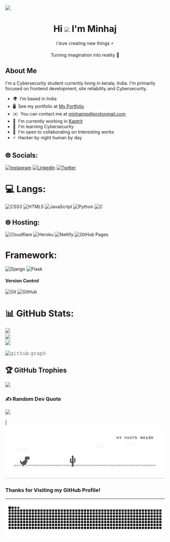 ![](https://readme-typing-svg.herokuapp.com/?size=30&color=76ab97&center=true&vCenter=true&lines=>sudosu$~root)
<h1 align="center"> Hi <img src="https://user-images.githubusercontent.com/18350557/176309783-0785949b-9127-417c-8b55-ab5a4333674e.gif" /> I'm Minhaj </br> 
</h1>
</h1>
<p align="center">I love creating new things ⚡</p>
<p align="center">Turning imagination into reality 🚀</p>


About Me
-------

I'm a Cybersecurity student currently living in kerala, India. I'm primarily focused on frontend development, site reliability and Cybersecurity.

* 🌍  I'm based in India
* 🖥️  See my portfolio at [My Portfolio](http://keagtorb.github.io/profile11/)
* ✉️  You can contact me at [minhajmp@protonmail.com](mailto:minhajmp@protonmail.com )
* 🚀  I'm currently working in [Kaptrit](http://kaptrit.com)
* 🧠  I'm learning Cybersecurity
* 🤝  I'm open to collaborating on Interesting works
* ⚡  Hacker by night human by day

## 🌐 Socials:
[![Instagram](https://img.shields.io/badge/Instagram-%23E4405F.svg?logo=Instagram&logoColor=white)](https://instagram.com/minhaaajjj) [![LinkedIn](https://img.shields.io/badge/LinkedIn-%230077B5.svg?logo=linkedin&logoColor=white)](https://linkedin.com/in/minhaj-030b6024a) [![Twitter](https://img.shields.io/badge/Twitter-%231DA1F2.svg?logo=Twitter&logoColor=white)](https://twitter.com/minhaajjj) 

# 💻 Langs:
![CSS3](https://img.shields.io/badge/css3-%231572B6.svg?style=for-the-badge&logo=css3&logoColor=white) ![HTML5](https://img.shields.io/badge/html5-%23E34F26.svg?style=for-the-badge&logo=html5&logoColor=white) ![JavaScript](https://img.shields.io/badge/javascript-%23323330.svg?style=for-the-badge&logo=javascript&logoColor=%23F7DF1E) ![Python](https://img.shields.io/badge/python-3670A0?style=for-the-badge&logo=python&logoColor=ffdd54) ![C](https://img.shields.io/badge/c-000?style=for-the-badge&logo=c&logoColor=white)

## 🌐 Hosting:
![Cloudflare](https://img.shields.io/badge/Cloudflare-F38020?style=for-the-badge&logo=Cloudflare&logoColor=white) ![Heroku](https://img.shields.io/badge/heroku-%23430098.svg?style=for-the-badge&logo=heroku&logoColor=white) ![Netlify](https://img.shields.io/badge/netlify-%23000000.svg?style=for-the-badge&logo=netlify&logoColor=#00C7B7) ![GitHub Pages](https://img.shields.io/badge/-GitHub%20Pages-000?style=for-the-badge&logo=github)

# Framework:
![Django](https://img.shields.io/badge/django-%23092E20.svg?style=for-the-badge&logo=django&logoColor=white) ![Flask](https://img.shields.io/badge/flask-%23000.svg?style=for-the-badge&logo=flask&logoColor=white)

#### Version Control
![Git](https://img.shields.io/badge/-Git-000?style=for-the-badge&logo=git)
![GitHub](https://img.shields.io/badge/-GitHub-000?style=for-the-badge&logo=github)


# 📊 GitHub Stats:
![](https://github-readme-stats.vercel.app/api?username=keagtorb&theme=radical&hide_border=false&include_all_commits=false&count_private=false)<br/>
![](https://github-readme-streak-stats.herokuapp.com/?user=keagtorb&theme=radical&hide_border=false)<br/>
![](https://github-readme-stats.vercel.app/api/top-langs/?username=keagtorb&theme=radical&hide_border=false&include_all_commits=false&count_private=false&layout=compact)

![𝚐𝚒𝚝𝚑𝚞𝚋 𝚐𝚛𝚊𝚙𝚑](https://activity-graph.herokuapp.com/graph?username=keagtorb&theme=react-dark&hide_border=true&area=true)

## 🏆 GitHub Trophies
![](https://github-profile-trophy.vercel.app/?username=keagtorb&theme=radical&no-frame=false&no-bg=true&margin-w=4)


### ✍️ Random Dev Quote
![](https://quotes-github-readme.vercel.app/api?type=horizontal&theme=radical)

|![deno](https://raw.githubusercontent.com/keagtorb/keagtorb/main/Res/dino.gif)

### Thanks for Visiting my GitHub Profile!

---
<p align="center">
<img src="https://github.com/VishwaGauravIn/VishwaGauravIn/blob/output/github-contribution-grid-snake.svg">
</p>





